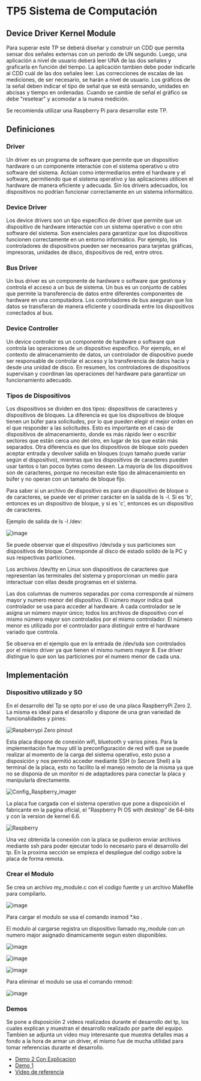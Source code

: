 # TP5 Sistema de Computación
## Device Driver Kernel Module
Para superar este TP se deberá diseñar y construir un CDD que permita sensar dos señales externas con un periodo de UN segundo. Luego, una aplicación a nivel de usuario deberá leer UNA de las dos señales y graficarla en función del tiempo. La aplicación tambien debe poder indicarle al CDD cuál de las dos señales leer. Las correcciones de escalas de las mediciones, de ser necesario, se harán a nivel de usuario. Los gráficos de la señal deben indicar el tipo de señal que se está sensando, unidades en abcisas y tiempo en ordenadas. Cuando se cambie de señal el gráfico se debe "resetear" y acomodar a la nueva medición.

Se recomienda utilizar una Raspberry Pi para desarrollar este TP.

## Definiciones
### Driver
Un driver es un programa de software que permite que un dispositivo hardware o un componente interactúe con el sistema operativo u otro software del sistema. Actúan como intermediarios entre el hardware y el software, permitiendo que el sistema operativo y las aplicaciones utilicen el hardware de manera eficiente y adecuada. Sin los drivers adecuados, los dispositivos no podrían funcionar correctamente en un sistema informático.

### Device Driver
Los device drivers son un tipo específico de driver que permite que un dispositivo de hardware interactúe con un sistema operativo o con otro software del sistema. Son esenciales para garantizar que los dispositivos funcionen correctamente en un entorno informático. Por ejemplo, los controladores de dispositivos pueden ser necesarios para tarjetas gráficas, impresoras, unidades de disco, dispositivos de red, entre otros.

### Bus Driver
Un bus driver es un componente de hardware o software que gestiona y controla el acceso a un bus de sistema. Un bus es un conjunto de cables que permite la transferencia de datos entre diferentes componentes de hardware en una computadora. Los controladores de bus aseguran que los datos se transfieran de manera eficiente y coordinada entre los dispositivos conectados al bus.

### Device Controller
 Un device controller es un componente de hardware o software que controla las operaciones de un dispositivo específico. Por ejemplo, en el contexto de almacenamiento de datos, un controlador de dispositivo puede ser responsable de controlar el acceso y la transferencia de datos hacia y desde una unidad de disco. En resumen, los controladores de dispositivos supervisan y coordinan las operaciones del hardware para garantizar un funcionamiento adecuado.

### Tipos de Dispositivos
Los dispositivos se dividen en dos tipos: dispositivos de caracteres y dispositivos de bloques. La diferencia es que los dispositivos de bloque tienen un búfer para solicitudes, por lo que pueden elegir el mejor orden en el que responder a las solicitudes. Esto es importante en el caso de dispositivos de almacenamiento, donde es más rápido leer o escribir sectores que están cerca uno del otro, en lugar de los que están más separados. Otra diferencia es que los dispositivos de bloque solo pueden aceptar entrada y devolver salida en bloques (cuyo tamaño puede variar según el dispositivo), mientras que los dispositivos de caracteres pueden usar tantos o tan pocos bytes como deseen. La mayoría de los dispositivos son de caracteres, porque no necesitan este tipo de almacenamiento en búfer y no operan con un tamaño de bloque fijo.

Para saber si un archivo de dispositivo es para un dispositivo de bloque o de caracteres, se puede ver el primer carácter en la salida de ls -l. Si es 'b', entonces es un dispositivo de bloque, y si es 'c', entonces es un dispositivo de caracteres.

Ejemplo de salida de ls -l /dev:

![image](https://github.com/marcosraimondi1/tp4-siscom/assets/69517496/fa90e6b8-e231-4721-a088-5dac381bac02)

Se puede observar que el dispositivo /dev/sda y sus particiones son dispositivos de bloque. Corresponde al disco de estado solido de la PC y sus respectivas particiones.

Los archivos /dev/tty en Linux son dispositivos de caracteres que representan las terminales del sistema y proporcionan un medio para interactuar con ellas desde programas en el sistema.

Las dos columnas de numeros separadas por coma corresponde al número mayor y numero menor del dispositivo. El número mayor indica qué controlador se usa para acceder al hardware. A cada controlador se le asigna un número mayor único; todos los archivos de dispositivo con el mismo número mayor son controlados por el mismo controlador. El número menor es utilizado por el controlador para distinguir entre el hardware variado que controla. 

Se observa en el ejemplo que en la entrada de /dev/sda son controlados por el mismo driver ya que tienen el mismo numero mayor 8. Ese driver distingue lo que son las particiones por el numero menor de cada una.
## Implementación
### Dispositivo utilizado y SO
En el desarrollo del Tp se opto por el uso de una placa RaspberryPi Zero 2. La misma es ideal para el desarollo y dispone de una gran variedad de funcionalidades y pines:

![Raspberrypi Zero pinout](https://github.com/Giuli2803/tp5-siscom/assets/66461191/528c8b29-4f8e-49aa-bdb0-a7f9a5a6091f)

Esta placa dispone de conexión wifi, bluetooth y varios pines. Para la implementación fue muy util la preconfiguración de red wifi que se puede realizar al momento de la carga del sistema operativo, esto puso a disposición y nos permitió acceder mediante SSH (o Secure Shell) a la terminal de la placa, esto no facilito la el manejo remoto de la misma ya que no se disponia de un monitor ni de adaptadores para conectar la placa y manipularla directamente.

![Config_Raspberry_imager](https://github.com/Giuli2803/tp5-siscom/assets/66461191/380c55b8-02f4-4bb4-957d-40de0a67b12e)

La placa fue cargada con el sistema operativo que pone a disposición el fabricante en la pagina oficial, el "Raspberry Pi OS with desktop" de 64-bits y con la version de kernel 6.6.

![Raspberry](https://github.com/Giuli2803/tp5-siscom/assets/66461191/d2d1d328-bd32-4104-97cb-0a3e9a476f98)

Una vez obtenida la conexión con la placa se pudieron enviar archivos mediante ssh para poder ejecutar todo lo necesario para el desarrollo del tp. En la proxima sección se empieza el despliegue del codigo sobre la placa de forma remota.

### Crear el Modulo
Se crea un archivo my_module.c con el codigo fuente y un archivo Makefile para compilarlo.

![image](https://github.com/marcosraimondi1/tp5-siscom/assets/69517496/6b1555b4-c5b5-4a5f-ade8-c8978d2cd83f)

Para cargar el modulo se usa el comando insmod *.ko .

El modulo al cargarse registra un dispositivo llamado my_module con un numero major asignado dinamicamente segun esten disponibles.

![image](https://github.com/marcosraimondi1/tp5-siscom/assets/69517496/65dc6101-45a2-4399-8cec-c996c5ae7198)

![image](https://github.com/marcosraimondi1/tp5-siscom/assets/69517496/c45f844e-5e8e-48cd-bdc1-0f53bd947e5c)

![image](https://github.com/marcosraimondi1/tp5-siscom/assets/69517496/459a07f8-9439-4cdd-ba94-a1d6a8e46416)

Para eliminar el modulo se usa el comando rmmod:

![image](https://github.com/marcosraimondi1/tp5-siscom/assets/69517496/318eb8b0-b089-463f-b347-ce42893ccfe3)

### Demos
Se pone a disposición 2 videos realizados durante el desarrollo del tp, los cuales explican y muestran el desarrollo realizado por parte del equipo. Tambien se adjunta un video muy interesante que muestra detalles mas a fondo a la hora de armar un driver, el mismo fue de mucha utilidad para tomar referencias durante el desarrollo.
- [Demo 2 Con Explicacion](https://drive.google.com/file/d/1pB57ipW9DzwsvEO1VDaYb4qELzmfnMeI/view?usp=sharing)
- [Demo 1](https://drive.google.com/file/d/1dYLAVaglvw03ymg3qfwNMQR9RRIIWmg3/view?usp=sharing)
- [Video de referencia](https://www.youtube.com/watch?v=xk0xdN2SzV0&t=1167s)

